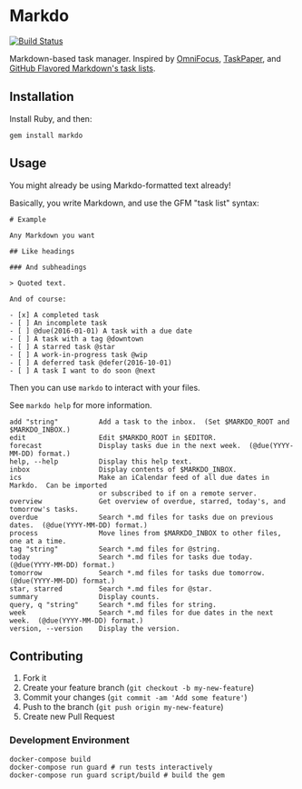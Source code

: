 # Markdo

[![Build Status](https://travis-ci.org/benjaminoakes/markdo.svg?branch=master)](https://travis-ci.org/benjaminoakes/markdo)

Markdown-based task manager.  Inspired by [OmniFocus][omnifocus], [TaskPaper][taskpaper], and [GitHub Flavored Markdown's task lists][gfm-task-lists].

  [gfm-task-lists]: https://github.com/blog/1375-task-lists-in-gfm-issues-pulls-comments
  [omnifocus]: https://www.omnigroup.com/omnifocus/
  [taskpaper]: https://www.taskpaper.com/

## Installation

Install Ruby, and then:

    gem install markdo

## Usage

You might already be using Markdo-formatted text already!

Basically, you write Markdown, and use the GFM "task list" syntax:

```
# Example

Any Markdown you want

## Like headings

### And subheadings

> Quoted text.

And of course:

- [x] A completed task
- [ ] An incomplete task
- [ ] @due(2016-01-01) A task with a due date
- [ ] A task with a tag @downtown
- [ ] A starred task @star
- [ ] A work-in-progress task @wip
- [ ] A deferred task @defer(2016-10-01)
- [ ] A task I want to do soon @next
```

Then you can use `markdo` to interact with your files.

See `markdo help` for more information.

    add "string"          Add a task to the inbox.  (Set $MARKDO_ROOT and $MARKDO_INBOX.)
    edit                  Edit $MARKDO_ROOT in $EDITOR.
    forecast              Display tasks due in the next week.  (@due(YYYY-MM-DD) format.)
    help, --help          Display this help text.
    inbox                 Display contents of $MARKDO_INBOX.
    ics                   Make an iCalendar feed of all due dates in Markdo.  Can be imported
                          or subscribed to if on a remote server.
    overview              Get overview of overdue, starred, today's, and tomorrow's tasks.
    overdue               Search *.md files for tasks due on previous dates.  (@due(YYYY-MM-DD) format.)
    process               Move lines from $MARKDO_INBOX to other files, one at a time.
    tag "string"          Search *.md files for @string.
    today                 Search *.md files for tasks due today.  (@due(YYYY-MM-DD) format.)
    tomorrow              Search *.md files for tasks due tomorrow.  (@due(YYYY-MM-DD) format.)
    star, starred         Search *.md files for @star.
    summary               Display counts.
    query, q "string"     Search *.md files for string.
    week                  Search *.md files for due dates in the next week.  (@due(YYYY-MM-DD) format.)
    version, --version    Display the version.

## Contributing

1. Fork it
2. Create your feature branch (`git checkout -b my-new-feature`)
3. Commit your changes (`git commit -am 'Add some feature'`)
4. Push to the branch (`git push origin my-new-feature`)
5. Create new Pull Request

### Development Environment

```
docker-compose build
docker-compose run guard # run tests interactively
docker-compose run guard script/build # build the gem
```
